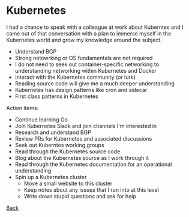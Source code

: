 # Kubernetes

I had a chance to speak with a colleague at work about Kuberntes and I came out
of that conversation with a plan to immerse myself in the Kubernetes world and
grow my knowledge around the subject.

- Understand BGP
- Strong netowrking or OS fundamentals are not required
- I do not need to seek out container-specific networking to understanding
  networking within Kubernetes and Docker
- Interact with the Kubernetes community (or lurk)
- Reading source code will give me a much deeper understanding
- Kubernetes has design patterns like cron and sidecar
- First class patterns in Kubernetes

Action items:

- Continue learning Go
- Join Kubernetes Slack and join channels I'm interested in
- Research and understand BGP
- Review PRs for Kubernetes and associated discussions
- Seek out Kuberntes working groups
- Read through the Kubernetes source code
- Blog about the Kubernetes source as I work through it
- Read through the Kubernetes documentation for an operational understanding
- Spin up a Kubernetes cluster
  - Move a small website to this cluster
  - Keep notes about any issues that I run into at this level
  - Write down stupid questions and ask for help

[Back](/index.html)
